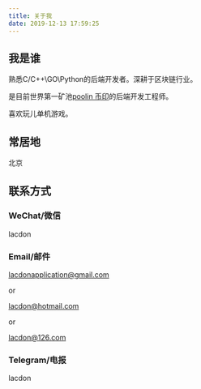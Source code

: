 ```yaml
---
title: 关于我
date: 2019-12-13 17:59:25
---
```


## 我是谁

熟悉C/C++\GO\Python的后端开发者。深耕于区块链行业。

是目前世界第一矿池[poolin 币印](https://poolin.com)的后端开发工程师。

喜欢玩儿单机游戏。

## 常居地

北京

## 联系方式

###  WeChat/微信

lacdon

### Email/邮件

lacdonapplication@gmail.com

or

lacdon@hotmail.com

or

lacdon@126.com

### Telegram/电报

lacdon
